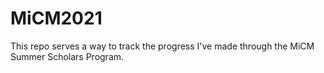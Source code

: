 # MiCM2021

This repo serves a way to track the progress I've made through the MiCM Summer Scholars Program.
